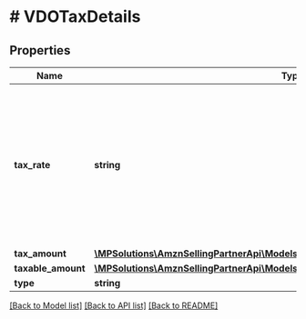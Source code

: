 # # VDOTaxDetails

## Properties

Name | Type | Description | Notes
------------ | ------------- | ------------- | -------------
**tax_rate** | **string** | A decimal number with no loss of precision. Useful when precision loss is unacceptable, as with currencies. Follows RFC7159 for number representation. | [optional]
**tax_amount** | [**\MPSolutions\AmznSellingPartnerApi\Models\VendorDirectFulfillmentOrders\VDOMoney**](VDOMoney.md) |  |
**taxable_amount** | [**\MPSolutions\AmznSellingPartnerApi\Models\VendorDirectFulfillmentOrders\VDOMoney**](VDOMoney.md) |  | [optional]
**type** | **string** | Tax type. | [optional]

[[Back to Model list]](../../README.md#models) [[Back to API list]](../../README.md#endpoints) [[Back to README]](../../README.md)
